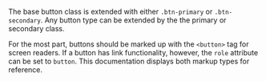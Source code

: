 The base button class is extended with either `.btn-primary` or `.btn-secondary`. Any button type can be extended by the the primary or secondary class.

For the most part, buttons should be marked up with the `<button>` tag for screen readers. If a button has link functionality, however, the `role` attribute can be set to `button`. This documentation displays both markup types for reference.